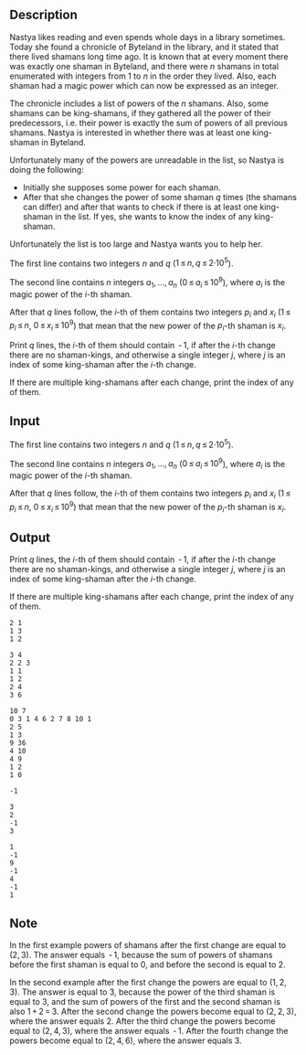 ## Description

<div><p>Nastya likes reading and even spends whole days in a library sometimes. Today she found a chronicle of Byteland in the library, and it stated that there lived shamans long time ago. It is known that at every moment there was exactly one shaman in Byteland, and there were <span class="tex-span"><i>n</i></span> shamans in total enumerated with integers from <span class="tex-span">1</span> to <span class="tex-span"><i>n</i></span> in the order they lived. Also, each shaman had a magic power which can now be expressed as an integer.</p><p>The chronicle includes a list of powers of the <span class="tex-span"><i>n</i></span> shamans. Also, some shamans can be king-shamans, if they gathered all the power of their predecessors, i.e. their power is exactly the sum of powers of all previous shamans. Nastya is interested in whether there was at least one king-shaman in Byteland.</p><p>Unfortunately many of the powers are unreadable in the list, so Nastya is doing the following:</p><ul> <li> Initially she supposes some power for each shaman. </li><li> After that she changes the power of some shaman <span class="tex-span"><i>q</i></span> times (the shamans can differ) and after that wants to check if there is at least one king-shaman in the list. If yes, she wants to know the index of any king-shaman. </li></ul><p>Unfortunately the list is too large and Nastya wants you to help her.</p></div><div class="input-specification"><p>The first line contains two integers <span class="tex-span"><i>n</i></span> and <span class="tex-span"><i>q</i></span> (<span class="tex-span">1 ≤ <i>n</i>, <i>q</i> ≤ 2·10<sup class="upper-index">5</sup></span>).</p><p>The second line contains <span class="tex-span"><i>n</i></span> integers <span class="tex-span"><i>a</i><sub class="lower-index">1</sub>, ..., <i>a</i><sub class="lower-index"><i>n</i></sub></span> (<span class="tex-span">0 ≤ <i>a</i><sub class="lower-index"><i>i</i></sub> ≤ 10<sup class="upper-index">9</sup></span>), where <span class="tex-span"><i>a</i><sub class="lower-index"><i>i</i></sub></span> is the magic power of the <span class="tex-span"><i>i</i></span>-th shaman.</p><p>After that <span class="tex-span"><i>q</i></span> lines follow, the <span class="tex-span"><i>i</i></span>-th of them contains two integers <span class="tex-span"><i>p</i><sub class="lower-index"><i>i</i></sub></span> and <span class="tex-span"><i>x</i><sub class="lower-index"><i>i</i></sub></span> (<span class="tex-span">1 ≤ <i>p</i><sub class="lower-index"><i>i</i></sub> ≤ <i>n</i></span>, <span class="tex-span">0 ≤ <i>x</i><sub class="lower-index"><i>i</i></sub> ≤ 10<sup class="upper-index">9</sup></span>) that mean that the new power of the <span class="tex-span"><i>p</i><sub class="lower-index"><i>i</i></sub></span>-th shaman is <span class="tex-span"><i>x</i><sub class="lower-index"><i>i</i></sub></span>.</p></div><div class="output-specification"><p>Print <span class="tex-span"><i>q</i></span> lines, the <span class="tex-span"><i>i</i></span>-th of them should contain <span class="tex-span"> - 1</span>, if after the <span class="tex-span"><i>i</i></span>-th change there are no shaman-kings, and otherwise a single integer <span class="tex-span"><i>j</i></span>, where <span class="tex-span"><i>j</i></span> is an index of some king-shaman after the <span class="tex-span"><i>i</i></span>-th change.</p><p>If there are multiple king-shamans after each change, print the index of any of them.</p></div>

## Input

<p>The first line contains two integers <span class="tex-span"><i>n</i></span> and <span class="tex-span"><i>q</i></span> (<span class="tex-span">1 ≤ <i>n</i>, <i>q</i> ≤ 2·10<sup class="upper-index">5</sup></span>).</p><p>The second line contains <span class="tex-span"><i>n</i></span> integers <span class="tex-span"><i>a</i><sub class="lower-index">1</sub>, ..., <i>a</i><sub class="lower-index"><i>n</i></sub></span> (<span class="tex-span">0 ≤ <i>a</i><sub class="lower-index"><i>i</i></sub> ≤ 10<sup class="upper-index">9</sup></span>), where <span class="tex-span"><i>a</i><sub class="lower-index"><i>i</i></sub></span> is the magic power of the <span class="tex-span"><i>i</i></span>-th shaman.</p><p>After that <span class="tex-span"><i>q</i></span> lines follow, the <span class="tex-span"><i>i</i></span>-th of them contains two integers <span class="tex-span"><i>p</i><sub class="lower-index"><i>i</i></sub></span> and <span class="tex-span"><i>x</i><sub class="lower-index"><i>i</i></sub></span> (<span class="tex-span">1 ≤ <i>p</i><sub class="lower-index"><i>i</i></sub> ≤ <i>n</i></span>, <span class="tex-span">0 ≤ <i>x</i><sub class="lower-index"><i>i</i></sub> ≤ 10<sup class="upper-index">9</sup></span>) that mean that the new power of the <span class="tex-span"><i>p</i><sub class="lower-index"><i>i</i></sub></span>-th shaman is <span class="tex-span"><i>x</i><sub class="lower-index"><i>i</i></sub></span>.</p>

## Output

<p>Print <span class="tex-span"><i>q</i></span> lines, the <span class="tex-span"><i>i</i></span>-th of them should contain <span class="tex-span"> - 1</span>, if after the <span class="tex-span"><i>i</i></span>-th change there are no shaman-kings, and otherwise a single integer <span class="tex-span"><i>j</i></span>, where <span class="tex-span"><i>j</i></span> is an index of some king-shaman after the <span class="tex-span"><i>i</i></span>-th change.</p><p>If there are multiple king-shamans after each change, print the index of any of them.</p>





```input1
2 1
1 3
1 2

```




```input2
3 4
2 2 3
1 1
1 2
2 4
3 6

```




```input3
10 7
0 3 1 4 6 2 7 8 10 1
2 5
1 3
9 36
4 10
4 9
1 2
1 0

```




```output1
-1

```




```output2
3
2
-1
3

```




```output3
1
-1
9
-1
4
-1
1

```



## Note

<p>In the first example powers of shamans after the first change are equal to <span class="tex-span">(2, 3)</span>. The answer equals <span class="tex-span"> - 1</span>, because the sum of powers of shamans before the first shaman is equal to <span class="tex-span">0</span>, and before the second is equal to <span class="tex-span">2</span>.</p><p>In the second example after the first change the powers are equal to <span class="tex-span">(1, 2, 3)</span>. The answer is equal to <span class="tex-span">3</span>, because the power of the third shaman is equal to <span class="tex-span">3</span>, and the sum of powers of the first and the second shaman is also <span class="tex-span">1 + 2 = 3</span>. After the second change the powers become equal to <span class="tex-span">(2, 2, 3)</span>, where the answer equals <span class="tex-span">2</span>. After the third change the powers become equal to <span class="tex-span">(2, 4, 3)</span>, where the answer equals <span class="tex-span"> - 1</span>. After the fourth change the powers become equal to <span class="tex-span">(2, 4, 6)</span>, where the answer equals <span class="tex-span">3</span>.</p>
